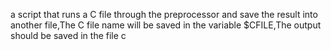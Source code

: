 a script that runs a C file through the preprocessor and save the result into another file,The C file name will be saved in the variable $CFILE,The output should be saved in the file c
